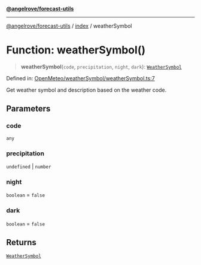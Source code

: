 [**@angelrove/forecast-utils**](../../README.md)

***

[@angelrove/forecast-utils](../../modules.md) / [index](../README.md) / weatherSymbol

# Function: weatherSymbol()

> **weatherSymbol**(`code`, `precipitation`, `night`, `dark`): [`WeatherSymbol`](../../OpenMeteo/type-aliases/WeatherSymbol.md)

Defined in: [OpenMeteo/weatherSymbol/weatherSymbol.ts:7](https://github.com/angelrove/forecast-utils/blob/24fb242ac959e4d78950a4cc0b4469220f80b468/src/OpenMeteo/weatherSymbol/weatherSymbol.ts#L7)

Get weather symbol and description based on the weather code.

## Parameters

### code

`any`

### precipitation

`undefined` | `number`

### night

`boolean` = `false`

### dark

`boolean` = `false`

## Returns

[`WeatherSymbol`](../../OpenMeteo/type-aliases/WeatherSymbol.md)
